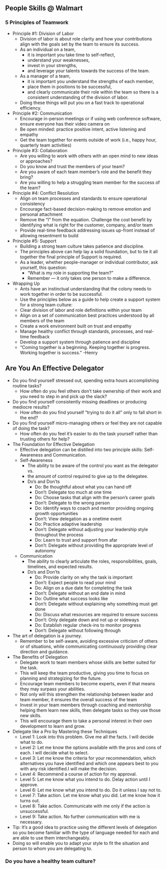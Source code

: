 ## People Skills @ Walmart 

### 5 Principles of Teamwork
- Principle #1: Division of Labor
    - Division of labor is about role clarity and how your contributions align with the goals set by the team to ensure its success.
    - As an individual on a team, 
        - it is important you take time to self-reflect, 
        - understand your weaknesses, 
        - invest in your strengths, 
        - and leverage your talents towards the success of the team.
    - As a manager of a team, 
        - it is important you understand the strengths of each member, 
        - place them in positions to be successful, 
        - and clearly communicate their role within the team so there is a consistent understanding of the division of labor.
    - Doing these things will put you on a fast track to operational efficiency.
- Principle #2: Communication
    - Encourage in-person meetings or if using web conference software, ensure everyone has their video camera on
    - Be open minded: practice positive intent, active listening and empathy
    - Get the team together for events outside of work (i.e., happy hour, quarterly team activities)
- Principle #3: Collaboration
    - Are you willing to work with others with an open mind to new ideas or approaches?
    - Do you know and trust the members of your team?
    - Are you aware of each team member’s role and the benefit they bring?
    - Are you willing to help a struggling team member for the success of the team?     
- Principle #4: Conflict Resolution
    - Align on team processes and standards to ensure operational consistency
    - Encourage fact-based decision-making to remove emotion and personal attachment
    - Remove the “I” from the equation. Challenge the cost benefit by identifying what is right for the customer, company, and/or team
    - Provide real-time feedback addressing issues up-front instead of allowing resentment to build
- Principle #5: Support
    - Building a strong team culture takes patience and discipline. 
    - The principles above can help lay a solid foundation, but to tie it all together the final principle of Support is required.
    - As a leader, whether people-manager or individual contributor, ask yourself, this question:
        - “What is my role in supporting the team?” 
        - Remember — it only takes one person to make a difference.
- Wrapping Up
    - Ants have an instinctual understanding that the colony needs to work together in order to be successful. 
    - Use the principles below as a guide to help create a support system for a strong team culture:
    - Clear division of labor and role definitions within your team
    - Align on a set of communication best practices understood by all members of the team
    - Create a work environment built on trust and empathy
    - Manage healthy conflict through standards, processes, and real-time feedback
    - Develop a support system through patience and discipline 
    - “Coming together is a beginning. Keeping together is progress. Working together is success.” -Henry            

## Are You An Effective Delegator 
- Do you find yourself stressed out, spending extra hours accomplishing routine tasks?
    - How often do you feel others don’t take ownership of their work and you need to step in and pick up the slack?
- Do you find yourself consistently missing deadlines or producing mediocre results?
    - How often do you find yourself “trying to do it all” only to fall short in the end?
- Do you find yourself micro-managing others or feel they are not capable of doing the task?
    - How often do you feel it’s easier to do the task yourself rather than trusting others for help?
- The Foundation for Effective Delegation
    - Effective delegation can be distilled into two principle skills: Self-Awareness and Communication.
    - Self-Awareness
        - The ability to be aware of the control you want as the delegator vs. 
        - the amount of control required to give up to the delegatee.
        - Do’s and Don’ts
            - Do: Be thoughtful about what you can hand off
            - Don’t: Delegate too much at one time
            - Do: Choose tasks that align with the person’s career goals
            - Don’t: Delegate to the wrong person   
            - Do: Identify ways to coach and mentor providing ongoing growth opportunities
            - Don’t: View delegation as a onetime event
            - Do: Practice adaptive leadership
            - Don’t: Delegate without adjusting your leadership style throughout the process
            - Do: Learn to trust and support from afar
            - Don’t: Delegate without providing the appropriate level of autonomy
    - Communication
        - The ability to clearly articulate the roles, responsibilities, goals, timelines, and expected results.
        - Do’s and Don’ts
            - Do: Provide clarity on why the task is important
            - Don’t: Expect people to read your mind
            - Do: Align on a due date for completing the task
            - Don’t: Delegate without an end date in mind
            - Do: Outline what success looks like
            - Don’t: Delegate without explaining why something must get done
            - Do: Discuss what resources are required to ensure success
            - Don’t: Only delegate down and not up or sideways
            - Do: Establish regular check-ins to monitor progress
            - Don’t: Delegate without following through
- The art of delegation is a journey. 
    - Remember to be self-aware, avoiding excessive criticism of others or of situations, while communicating continuously providing clear direction and guidance. 
- The Benefits of Delegation
    - Delegate work to team members whose skills are better suited for the task. 
    - This will keep the team productive, giving you time to focus on planning and strategizing for the future.
    - Encourage team members to become experts, even if that means they may surpass your abilities. 
    - Not only will this strengthen the relationship between leader and team member, it ensures the overall success of the team
    - Invest in your team members through coaching and mentorship helping them learn new skills, then delegate tasks so they use those new skills. 
    - This will encourage them to take a personal interest in their own development to learn and grow.  
- Delegate like a Pro by Mastering these Techniques
    - Level 1: Look into this problem. Give me all the facts. I will decide what to do.
    - Level 2: Let me know the options available with the pros and cons of each. I will decide what to select.
    - Level 3: Let me know the criteria for your recommendation, which alternatives you have identified and which one appears best to you with any risk identified.I will make the decision.
    - Level 4: Recommend a course of action for my approval.
    - Level 5: Let me know what you intend to do. Delay action until I approve.
    - Level 6: Let me know what you intend to do. Do it unless I say not to.
    - Level 7: Take action. Let me know what you did. Let me know how it turns out.
    - Level 8: Take action. Communicate with me only if the action is unsuccessful.
    - Level 9: Take action. No further communication with me is necessary.
- Tip: It’s a good idea to practice using the different levels of delegation so you become familiar with the type of language needed for each and are able to use them interchangeably. 
- Doing so will enable you to adapt your style to fit the situation and person to whom you are delegating to.                                  

### Do you have a healthy team culture?
